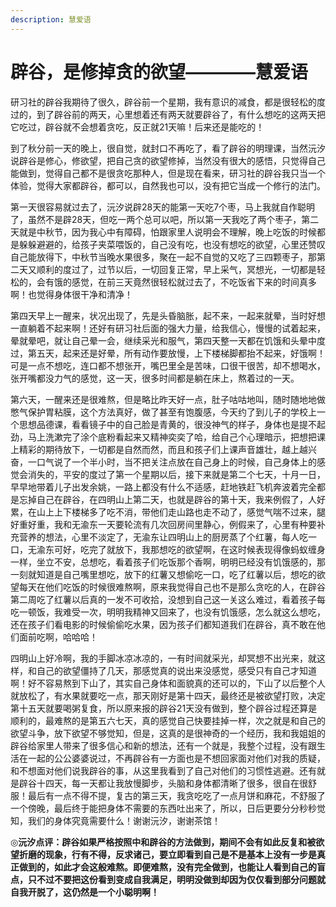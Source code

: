 ```yaml
---
description: 慧爱语
---
```


# 辟谷，是修掉贪的欲望————慧爱语

研习社的辟谷我期待了很久，辟谷前一个星期，我有意识的减食，都是很轻松的度过的，到了辟谷前的两天，心里想着还有两天就要辟谷了，有什么想吃的这两天把它吃过，辟谷就不会想着贪吃，反正就21天嘛！后来还是能吃的！

到了秋分前一天的晚上，很自觉，就封口不再吃了，看了辟谷的明理课，当然沅汐说辟谷是修心，修欲望，把自己贪的欲望修掉，当然没有很大的感悟，只觉得自己能做到，觉得自己都不是很贪吃那种人，但是现在看来，研习社的辟谷我只当一个体验，觉得大家都辟谷，都可以，自然我也可以，没有把它当成一个修行的法门。

第一天很容易就过去了，沅汐说辟28天的能第一天吃7个枣，马上我就自作聪明了，虽然不是辟28天，但吃一两个总可以吧，所以第一天我吃了两个枣子，第二天就是中秋节，因为我心中有障碍，怕跟家里人说明会不理解，晚上吃饭的时候都是躲躲避避的，给孩子夹菜喂饭的，自己没有吃，也没有想吃的欲望，心里还赞叹自己能放得下，中秋节当晚水果很多，聚在一起不自觉的又吃了三四颗枣子，那第二天又顺利的度过了，过节以后，一切回复正常，早上采气，冥想光，一切都是轻松的，会有饿的感觉，在前三天竟然很轻松就过去了，不吃饭省下来的时间真多啊！也觉得身体很干净和清净！

第四天早上一醒来，状况出现了，先是头昏脑胀，起不来，一起来就晕，当时好想一直躺着不起来啊！还好有研习社后面的强大力量，给我信心，慢慢的试着起来，晕就晕吧，就让自己晕一会，继续采光和服气，第四天整一天都在饥饿和头晕中度过，第五天，起来还是好晕，所有动作要放慢，上下楼梯脚都抬不起来，好饿啊！可是一点不想吃，连口都不想张开，嘴巴里全是苦味，口很干很苦，却不想喝水，张开嘴都没力气的感觉，这一天，很多时间都是躺在床上，熬着过的一天。

第六天，一醒来还是很难熬，但是略比昨天好一点，肚子咕咕地叫，随时随地地做憋气保护胃粘膜，这个方法真好，做了甚至有饱腹感，今天约了到儿子的学校上一个思想品德课，看看镜子中的自己脸是青黄的，很没神气的样子，身体也是提不起劲，马上洗漱完了涂个底粉看起来又精神奕奕了哈，给自己个心理暗示，把想把课上精彩的期待放下，一切都是自然而然，而且和孩子们上课声音雄壮，越上越兴奋，一口气说了一个半小时，当不把关注点放在自己身上的时候，自己身体上的感觉会消失的，平安的度过了第一个星期以后，接下来就是第二个七天，十月一日，早早地带着儿子出发余姚，一路上都没有什么不适感，赶地铁赶飞机奔波着完全都是忘掉自己在辟谷，在四明山上第二天，也就是辟谷的第十天，我来例假了，人好累，在山上上下楼梯多了吃不消，带他们走山路也走不动了，感觉气喘不过来，腿好重好重，我和无渝东一天要轮流有几次回房间里静心，例假来了，心里有种要补充营养的想法，心里不淡定了，无渝东让四明山上的厨房蒸了个红薯，每人吃一口，无渝东可好，吃完了就放下，我那想吃的欲望啊，在这时候表现得像蚂蚁缠身一样，坐立不安，总想吃，看着孩子们吃饭那个香啊，明明已经没有饥饿感的，那一刻就知道是自己嘴里想吃，放下的红薯又想偷吃一口，吃了红薯以后，想吃的欲望每天在他们吃饭的时候很难熬啊，原来我觉得自己也不是那么贪吃的人，在辟谷第二周吃了红薯以后真的一发不可收拾，没想到自己这一关这么难过，看着孩子每吃一顿饭，我难受一次，明明我精神又回来了，也没有饥饿感，怎么就这么想吃，还在孩子们看电影的时候偷偷吃水果，因为孩子们都知道我们在辟谷，真不敢在他们面前吃啊，哈哈哈！

四明山上好冷啊，我的手脚冰凉冰凉的，一有时间就采光，却冥想不出光来，就这样，和自己的欲望僵持了几天，那感觉真的说出来没感觉，感受只有自己才知道啊！好不容易熬到下山了，其实自己身体和面貌真的还可以的，下山了以后整个人就放松了，有水果就要吃一点，那天刚好是第十四天，最终还是被欲望打败，决定第十五天就要喝粥复食，所以原来报的辟谷21天没有做到，整个辟谷过程还算是顺利的，最难熬的是第五六七天，真的感觉自己快要挂掉一样，次之就是和自己的欲望斗争，放下欲望不够觉知，但是，这真的是很神奇的一个经历，我和我姐姐的辟谷给家里人带来了很多信心和新的想法，还有一个就是，我整个过程，没有跟生活在一起的公公婆婆说过，不再辟谷有一方面也是不想回家面对他们对我的质疑，和不想面对他们说我辟谷的事，从这里我看到了自己对他们的习惯性逃避。还有就是辟谷十四天，每一天都让我放慢脚步，头脑和身体都清晰了很多，很自在很舒服！最后有一点不得不提，复古的第三天，我贪吃吃了一点月饼和麻花，不舒服了一个傍晚，最后终于能把身体不需要的东西吐出来了，所以，日后更要分分秒秒觉知，我们的身体究竟需要什么！谢谢沅汐，谢谢茶馆！

◎**沅汐点评：辟谷如果严格按照中和辟谷的方法做到，期间不会有如此反复和被欲望折磨的现象，行有不得，反求诸己，要立即看到自己是不是基本上没有一步是真正做到的，如此才会这般难熬。即便难熬，没有完全做到，也能让人看到自己的盲点，只不过不要把这份看到变成自我满足，明明没做到却因为仅仅看到部分问题就自我开脱了，这仍然是一个小聪明啊！**

